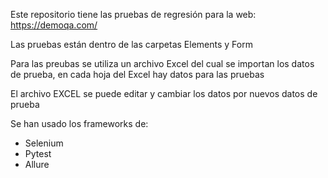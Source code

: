 Este repositorio tiene las pruebas de regresión para la web: https://demoqa.com/

Las pruebas están dentro de las carpetas Elements y Form

Para las preubas se utiliza un archivo Excel del cual se importan los datos de prueba, en cada hoja del Excel hay datos para las pruebas

El archivo EXCEL se puede editar y cambiar los datos por nuevos datos de prueba

Se han usado los frameworks de:

- Selenium
- Pytest
- Allure
